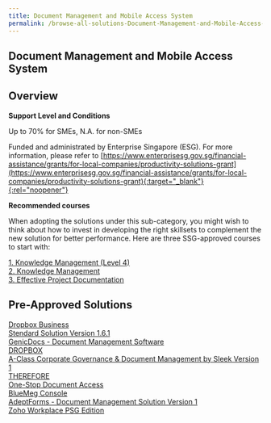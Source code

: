 ```yaml
---
title: Document Management and Mobile Access System
permalink: /browse-all-solutions-Document-Management-and-Mobile-Access-System/Document-Management-and-Mobile-Access-System
---
```


## Document Management and Mobile Access System
## Overview

**Support Level and Conditions**

Up to 70% for SMEs, N.A. for non-SMEs

Funded and administrated by Enterprise Singapore (ESG). For more information, please refer to
[https://www.enterprisesg.gov.sg/financial-assistance/grants/for-local-companies/productivity-solutions-grant](https://www.enterprisesg.gov.sg/financial-assistance/grants/for-local-companies/productivity-solutions-grant){:target="_blank"}{:rel="noopener"}

**Recommended courses**

When adopting the solutions under this sub-category, you might wish to think about how to invest in developing the right skillsets to complement the new solution for better performance. Here are three SSG-approved courses to start with:

<a href='https://courses.enterprisejobskills.gov.sg/Course_Internet/CourseDetail/Knowledge-Management-Level-4-Synchronous-elearning-2'  target='_blank' rel='noopener'>1. Knowledge Management (Level 4) </a><br>
<a href='https://courses.enterprisejobskills.gov.sg/Course_Internet/CourseDetail/Knowledge-Management-2'  target='_blank' rel='noopener'>2. Knowledge Management</a><br>
<a href='https://courses.enterprisejobskills.gov.sg/Course_Internet/CourseDetail/Effective-Project-Documentation-Synchronous-elearning-2'  target='_blank' rel='noopener'>3. Effective Project Documentation</a><br>

## Pre-Approved Solutions

<a href='/productivity-solutions-grant/solutionrepo/solution999' target='_blank'>Dropbox Business</a><br>
<a href='/productivity-solutions-grant/solutionrepo/solution1004' target='_blank'>Stendard Solution  Version 1.6.1</a><br>
<a href='/productivity-solutions-grant/solutionrepo/solution1411' target='_blank'>GenicDocs - Document Management Software</a><br>
<a href='/productivity-solutions-grant/solutionrepo/solution1546' target='_blank'>DROPBOX</a><br>
<a href='/productivity-solutions-grant/solutionrepo/solution1569' target='_blank'>A-Class Corporate Governance & Document Management by Sleek Version 1</a><br>
<a href='/productivity-solutions-grant/solutionrepo/solution1666' target='_blank'>THEREFORE</a><br>
<a href='/productivity-solutions-grant/solutionrepo/solution1968' target='_blank'>One-Stop Document Access</a><br>
<a href='/productivity-solutions-grant/solutionrepo/solution2182' target='_blank'>BlueMeg Console</a><br>
<a href='/productivity-solutions-grant/solutionrepo/solution2257' target='_blank'>AdeptForms - Document Management Solution Version 1</a><br>
<a href='/productivity-solutions-grant/solutionrepo/solution2576' target='_blank'>Zoho Workplace PSG Edition</a><br>
